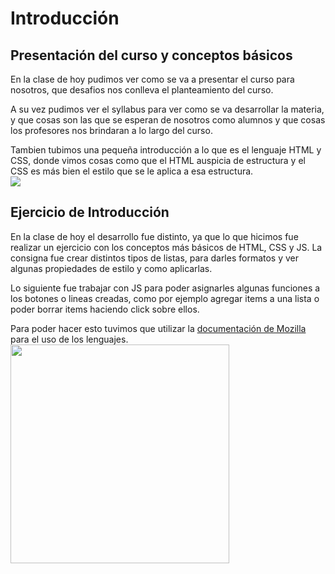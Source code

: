 # Introducción

## Presentación del curso y conceptos básicos

En la clase de hoy pudimos ver como se va a presentar el curso para nosotros, que desafios nos conlleva el planteamiento del curso.

A su vez pudimos ver el syllabus para ver como se va desarrollar la materia, y que cosas son las que se esperan de nosotros como alumnos y que cosas los profesores nos brindaran a lo largo del curso.

Tambien tubimos una pequeña introducción a lo que es el lenguaje HTML y CSS, donde vimos cosas como que el HTML auspicia de estructura y el CSS es más bien el estilo que se le aplica a esa estructura. <br>
<img src= "https://user-images.githubusercontent.com/88668277/184227168-36cfc067-9dca-4c5f-96bb-0ad097c1799a.png"  />

## Ejercicio de Introducción

En la clase de hoy el desarrollo fue distinto, ya que lo que hicimos fue realizar un ejercicio con los conceptos más básicos de HTML, CSS y JS.
La consigna fue crear distintos tipos de listas, para darles formatos y ver algunas propiedades de estilo y como aplicarlas.

Lo siguiente fue trabajar con JS para poder asignarles algunas funciones a los botones o lineas creadas, como por ejemplo agregar items a una lista o poder borrar items haciendo click sobre ellos.

Para poder hacer esto tuvimos que utilizar la <a href="https://developer.mozilla.org/es/">documentación de Mozilla<a/> para el uso de los lenguajes. <br>
<img src= "https://user-images.githubusercontent.com/88668277/184232007-d2499861-943b-42c8-8bda-a4dc737e7f70.png" width= "350" />

